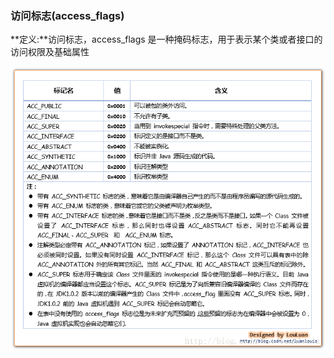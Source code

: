 ### 访问标志\(access\_flags\)

**定义:**访问标志，access\_flags 是一种掩码标志，用于表示某个类或者接口的访问权限及基础属性



![](/assets/201708092336.png)

